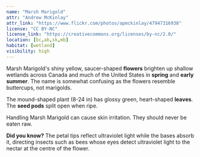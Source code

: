 ```yaml
---
name: "Marsh Marigold"
attr: "Andrew McKinlay"
attr_link: "https://www.flickr.com/photos/apmckinlay/47947316938"
license: "CC BY-NC"
license_link: "https://creativecommons.org/licenses/by-nc/2.0/"
location: [bc,ab,sk,mb]
habitat: [wetland]
visibility: high 
---
```

Marsh Marigold's shiny yellow, saucer-shaped **flowers** brighten up shallow wetlands across Canada and much of the United States in **spring** and **early summer**. The name is somewhat confusing as the flowers resemble buttercups, not marigolds.

The mound-shaped plant (8-24 in) has glossy green, heart-shaped **leaves**. The **seed pods** split open when ripe.

Handling Marsh Marigold can cause skin irritation. They should never be eaten raw.

**Did you know?** The petal tips reflect ultraviolet light while the bases absorb it, directing insects such as bees whose eyes detect ultraviolet light to the nectar at the centre of the flower.
